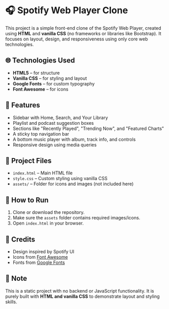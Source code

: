 # 🎧 Spotify Web Player Clone

This project is a simple front-end clone of the Spotify Web Player, created using **HTML** and **vanilla CSS** (no frameworks or libraries like Bootstrap). It focuses on layout, design, and responsiveness using only core web technologies.

## 🌐 Technologies Used

- **HTML5** – for structure
- **Vanilla CSS** – for styling and layout
- **Google Fonts** – for custom typography
- **Font Awesome** – for icons

## 🧱 Features

- Sidebar with Home, Search, and Your Library
- Playlist and podcast suggestion boxes
- Sections like "Recently Played", "Trending Now", and "Featured Charts"
- A sticky top navigation bar
- A bottom music player with album, track info, and controls
- Responsive design using media queries

## 📂 Project Files

- `index.html` – Main HTML file
- `style.css` – Custom styling using vanilla CSS
- `assets/` – Folder for icons and images (not included here)

## 📌 How to Run

1. Clone or download the repository.
2. Make sure the `assets` folder contains required images/icons.
3. Open `index.html` in your browser.

## 🙌 Credits

- Design inspired by Spotify UI
- Icons from [Font Awesome](https://fontawesome.com/)
- Fonts from [Google Fonts](https://fonts.google.com/)

## 📢 Note

This is a static project with no backend or JavaScript functionality. It is purely built with **HTML and vanilla CSS** to demonstrate layout and styling skills.
